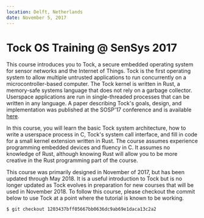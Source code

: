 ```yaml
---
location: Delft, Netherlands
date: November 5, 2017
---
```


# Tock OS Training @ SenSys 2017

This course introduces you to Tock, a secure embedded operating system for
sensor networks and the Internet of Things. Tock is the first operating system
to allow multiple untrusted applications to run concurrently on a
microcontroller-based computer. The Tock kernel is written in Rust, a
memory-safe systems language that does not rely on a garbage collector.
Userspace applications are run in single-threaded processes that can be written
in any language. A paper describing Tock's goals, design, and implementation was
published at the SOSP'17 conference and is available
[here](https://www.amitlevy.com/papers/tock-sosp2017.pdf).

In this course, you will learn the basic Tock system architecture, how to write
a userspace process in C, Tock's system call interface, and fill in code for a
small kernel extension written in Rust. The course assumes experience
programming embedded devices and fluency in C. It assumes no knowledge of Rust,
although knowing Rust will allow you to be more creative in the Rust programming
part of the course.

This course was primarily designed in November of 2017, but has been updated
through May 2018. It is a useful introduction to Tock but is no longer updated
as Tock evolves in preparation for new courses that will be used in November
2018. To follow this course, please checkout the commit below to use Tock at a
point where the tutorial is known to be working.

```bash
$ git checkout 1203437bff05667bb0636dc9ab69e1daca13c2a2
```
